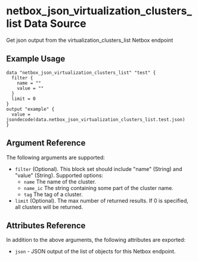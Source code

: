 # netbox\_json\_virtualization\_clusters\_list Data Source

Get json output from the virtualization_clusters_list Netbox endpoint

## Example Usage

```hcl
data "netbox_json_virtualization_clusters_list" "test" {
  filter {
    name = ""
    value = ""
  }
  limit = 0
}
output "example" {
  value = jsondecode(data.netbox_json_virtualization_clusters_list.test.json)
}
```

## Argument Reference

The following arguments are supported:

* ``filter`` (Optional). This block set should include "name" (String) and "value" (String).
  Supported options:
  - ``name`` The name of the cluster.
  - ``name_ic`` The string containing some part of the cluster name.
  - ``tag`` The tag of a cluster.
* ``limit`` (Optional). The max number of returned results. If 0 is specified, all clusters will be returned.

## Attributes Reference

In addition to the above arguments, the following attributes are exported:
* ``json`` - JSON output of the list of objects for this Netbox endpoint.

